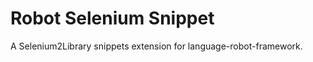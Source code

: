 Robot Selenium Snippet
======================

A Selenium2Library snippets extension for language-robot-framework.
